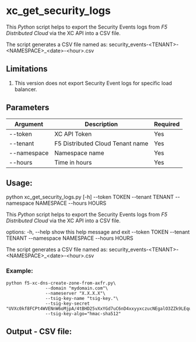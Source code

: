 # xc_get_security_logs

This *Python* script helps to export the Security Events logs from *F5 Distributed Cloud* via the XC API into a CSV file.

The script generates a CSV file named as: security_events-\<TENANT\>-\<NAMESPACE\>_\<date\>-\<hour\>.csv

## Limitations

1. This version does not export Security Event logs for specific load balancer.

## Parameters

| Argument | Description | Required |
|----------|-------------|----------|
| --token | XC API Token | Yes | 
| --tenant | F5 Distributed Cloud Tenant name | Yes |
| --namespace | Namespace name | Yes |
| --hours | Time in hours | Yes | 

## Usage:
python xc_get_security_logs.py [-h] --token TOKEN --tenant TENANT --namespace NAMESPACE --hours HOURS

This *Python* script helps to export the Security Events logs from *F5 Distributed Cloud* via the XC API into a CSV file.

options:
  -h, --help            show this help message and exit
  --token TOKEN
  --tenant TENANT
  --namespace NAMESPACE
  --hours HOURS

The script generates a CSV file named as: security_events-\<TENANT\>-\<NAMESPACE\>_\<date\>-\<hour\>.csv

### Example:
```
python f5-xc-dns-create-zone-from-axfr.py\
               --domain "mydomain.com"\
               --nameserver "X.X.X.X"\
               --tsig-key-name "tsig-key."\
               --tsig-key-secret "UVXc0kf8FCPt4WVENnW6oMjpA/4tBHD25vXxYGd7uC6nD4xxyyxczucNEgalO3ZZk9LEqukeweZkZT3ajECIrg=="\
               --tsig-key-algo="hmac-sha512"
```

## Output - CSV file:
